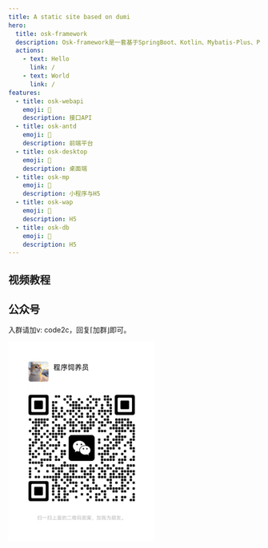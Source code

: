 ```yaml
---
title: A static site based on dumi
hero:
  title: osk-framework
  description: Osk-framework是一套基于SpringBoot、Kotlin、Mybatis-Plus、Postgresql等技术的轻量级全栈Web框架，采用容器化技术部署。
  actions:
    - text: Hello
      link: /
    - text: World
      link: /
features:
  - title: osk-webapi
    emoji: 💎
    description: 接口API
  - title: osk-antd
    emoji: 🌈
    description: 前端平台
  - title: osk-desktop
    emoji: 🚀
    description: 桌面端
  - title: osk-mp
    emoji: 🚀
    description: 小程序与H5
  - title: osk-wap
    emoji: 🚀
    description: H5
  - title: osk-db
    emoji: 🚀
    description: H5
---
```


## 视频教程


## 公众号
入群请加v: code2c，回复⌈加群⌋即可。

<img height="400px" src="../public/img/8b7f3e339f07a43d66dd696a3c66858.jpg">
